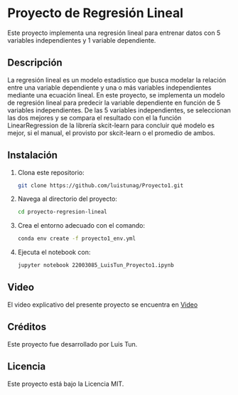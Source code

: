 # Proyecto de Regresión Lineal

Este proyecto implementa una regresión lineal para entrenar datos con 5 variables independientes y 1 variable dependiente.

## Descripción

La regresión lineal es un modelo estadístico que busca modelar la relación entre una variable dependiente y una o más variables independientes mediante una ecuación lineal. En este proyecto, se implementa un modelo de regresión lineal para predecir la variable dependiente en función de 5 variables independientes. De las 5 variables independientes, se seleccionan las dos mejores y se compara el resultado con el la función LinearRegression de la librería skcit-learn para concluir qué modelo es mejor, si el manual, el provisto por skcit-learn o el promedio de ambos.

## Instalación

1. Clona este repositorio:

   ```bash
   git clone https://github.com/luistunag/Proyecto1.git
   
2. Navega al directorio del proyecto:
   
   ```bash
   cd proyecto-regresion-lineal

3. Crea el entorno adecuado con el comando:
   
   ```bash
   conda env create -f proyecto1_env.yml

4. Ejecuta el notebook con:
   ```bash
   jupyter notebook 22003085_LuisTun_Proyecto1.ipynb

## Video

El video explicativo del presente proyecto se encuentra en [Video](https://www.youtube.com/)


## Créditos

Este proyecto fue desarrollado por Luis Tun.

## Licencia

   
Este proyecto está bajo la Licencia MIT.
